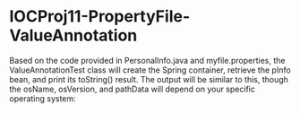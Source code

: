 # IOCProj11-PropertyFile-ValueAnnotation
Based on the code provided in PersonalInfo.java and myfile.properties, the ValueAnnotationTest class will create the Spring container, retrieve the pInfo bean, and print its toString() result.  The output will be similar to this, though the osName, osVersion, and pathData will depend on your specific operating system:
